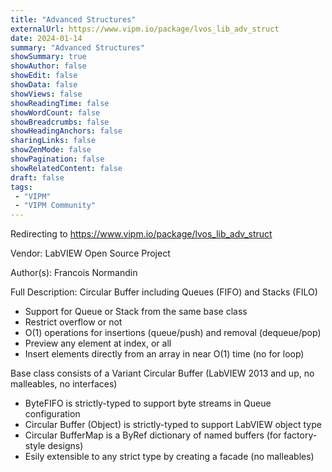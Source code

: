 ```yaml
---
title: "Advanced Structures"
externalUrl: https://www.vipm.io/package/lvos_lib_adv_struct
date: 2024-01-14
summary: "Advanced Structures"
showSummary: true
showAuthor: false
showEdit: false
showData: false
showViews: false
showReadingTime: false
showWordCount: false
showBreadcrumbs: false
showHeadingAnchors: false
sharingLinks: false
showZenMode: false
showPagination: false
showRelatedContent: false
draft: false
tags:
 - "VIPM"
 - "VIPM Community"
---
```


Redirecting to https://www.vipm.io/package/lvos_lib_adv_struct

Vendor: LabVIEW Open Source Project

Author(s): Francois Normandin
 
Full Description:
Circular Buffer including Queues (FIFO) and Stacks (FILO)
- Support for Queue or Stack from the same base class
- Restrict overflow or not
- O(1) operations for insertions (queue/push) and removal (dequeue/pop)
- Preview any element at index, or all
- Insert elements directly from an array in near O(1) time (no for loop)

Base class consists of a Variant Circular Buffer (LabVIEW 2013 and up, no malleables, no interfaces)

- ByteFIFO is strictly-typed to support byte streams in Queue configuration
- Circular Buffer (Object) is strictly-typed to support LabVIEW object type
- Circular BufferMap is a ByRef dictionary of named buffers (for factory-style designs)
- Esily extensible to any strict type by creating a facade (no malleables)